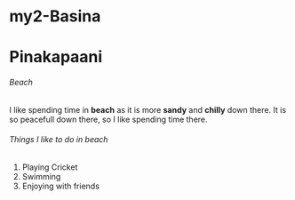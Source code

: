 # my2-Basina
# Pinakapaani
###### Beach
I like spending time in **beach** as it is more **sandy** and **chilly** down there.
It is so peacefull down there, so I like spending time there.

###### Things I like to do in beach

1. Playing Cricket
2. Swimming
3. Enjoying with friends


